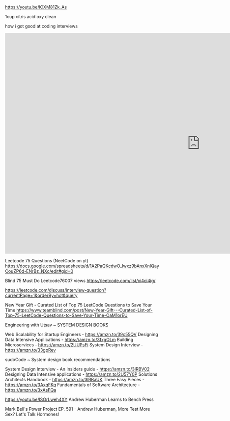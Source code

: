 https://youtu.be/lOXM81Zk_As

1cup citris acid
oxy clean

how i got good at coding interviews

<iframe width="1266" height="719" src="https://www.youtube.com/embed/SVvr3ZjtjI8" title="YouTube video player" frameborder="0" allow="accelerometer; autoplay; clipboard-write; encrypted-media; gyroscope; picture-in-picture" allowfullscreen></iframe>

Leetcode 75 Questions (NeetCode on yt)
https://docs.google.com/spreadsheets/d/1A2PaQKcdwO_lwxz9bAnxXnIQayCouZP6d-ENrBz_NXc/edit#gid=0

Blind 75 Must Do Leetcode76007 views https://leetcode.com/list/xi4ci4ig/

https://leetcode.com/discuss/interview-question?currentPage=1&orderBy=hot&query

New Year Gift - Curated List of Top 75 LeetCode Questions to Save Your Time https://www.teamblind.com/post/New-Year-Gift---Curated-List-of-Top-75-LeetCode-Questions-to-Save-Your-Time-OaM1orEU

Engineering with Utsav ~ SYSTEM DESIGN BOOKS

Web Scalability for Startup Engineers - https://amzn.to/39c55QV
Designing Data Intensive Applications - https://amzn.to/3fxgOLm
Building Microservices - https://amzn.to/2UUPsFi
System Design Interview - https://amzn.to/33gpRev

sudoCode ~ System design book recommendations

System Design Interview - An Insiders guide - https://amzn.to/3lRBV02
Designing Data Intensive applications - https://amzn.to/2U57Y0P
Solutions Architects Handbook - https://amzn.to/3lRBaUK
Three Easy Pieces - https://amzn.to/3AxqFKq
Fundamentals of Software Architecture - https://amzn.to/3xAsFQa

https://youtu.be/lSOrLweh4XY
Andrew Huberman Learns to Bench Press

Mark Bell's Power Project EP. 591 - Andrew Huberman, More Test More Sex? Let's Talk Hormones!

